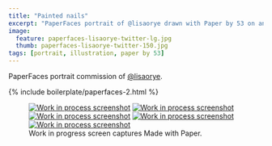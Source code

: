 ```yaml
---
title: "Painted nails"
excerpt: "PaperFaces portrait of @lisaorye drawn with Paper by 53 on an iPad."
image: 
  feature: paperfaces-lisaorye-twitter-lg.jpg
  thumb: paperfaces-lisaorye-twitter-150.jpg
tags: [portrait, illustration, paper by 53]
---
```


PaperFaces portrait commission of [@lisaorye](http://twitter.com/lisaorye).

{% include boilerplate/paperfaces-2.html %}

<figure class="third">
	<a href="{{ site.url }}/images/paperfaces-lisaorye-process-1-lg.jpg"><img src="{{ site.url }}/images/paperfaces-lisaorye-process-1-600.jpg" alt="Work in process screenshot"></a>
	<a href="{{ site.url }}/images/paperfaces-lisaorye-process-2-lg.jpg"><img src="{{ site.url }}/images/paperfaces-lisaorye-process-2-600.jpg" alt="Work in process screenshot"></a>
	<a href="{{ site.url }}/images/paperfaces-lisaorye-process-3-lg.jpg"><img src="{{ site.url }}/images/paperfaces-lisaorye-process-3-600.jpg" alt="Work in process screenshot"></a>
	<a href="{{ site.url }}/images/paperfaces-lisaorye-process-4-lg.jpg"><img src="{{ site.url }}/images/paperfaces-lisaorye-process-4-600.jpg" alt="Work in process screenshot"></a>
	<a href="{{ site.url }}/images/paperfaces-lisaorye-process-5-lg.jpg"><img src="{{ site.url }}/images/paperfaces-lisaorye-process-5-600.jpg" alt="Work in process screenshot"></a>
	<figcaption>Work in progress screen captures Made with Paper.</figcaption>
</figure>